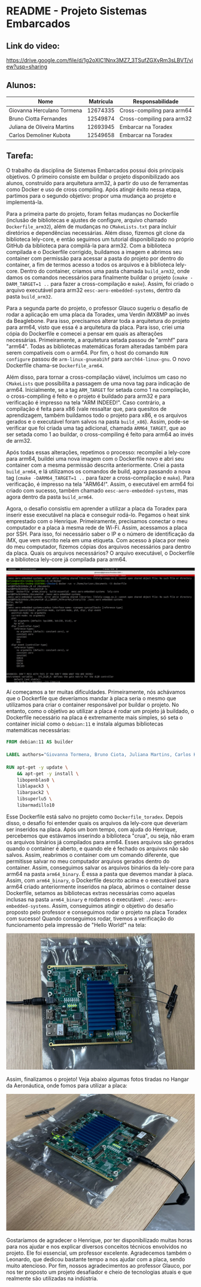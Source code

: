 # README - Projeto Sistemas Embarcados

## Link do video:
https://drive.google.com/file/d/1g2oXlC1Nnx3MZ7_3TSufZGXyRm3sLBVT/view?usp=sharing

## Alunos:

| Nome                             | Matrícula   | Responsabilidade                 |
|----------------------------------|-------------|----------------------------------|
| Giovanna Herculano Tormena       | 12674335    | Cross-compiling para arm64       |
| Bruno Ciotta Fernandes           | 12549874    | Cross-compiling para arm32       |
| Juliana de Oliveira Martins      | 12693945    | Embarcar na Toradex              |
| Carlos Demoliner Kubota          | 12549658    | Embarcar na Toradex              |

## Tarefa:

O trabalho da disciplina de Sistemas Embarcados possui dois principais objetivos. O primeiro consiste em buildar o projeto disponibilizado aos alunos, construído para arquitetura arm32, à partir do uso de ferramentas como Docker e uso de cross compiling. Após atingir êxito nessa etapa, partimos para o segundo objetivo: propor uma mudança ao projeto e implementá-la.

Para a primeira parte do projeto, foram feitas mudanças no Dockerfile (inclusão de bibliotecas e ajustes de configure, arquivo chamado `Dockerfile_arm32`), além de mudanças no `CMakeLists.txt` para incluir diretórios e dependências necessárias. Além disso, fizemos git clone da biblioteca lely-core, e então seguimos um tutorial disponibilizado no próprio GitHub da biblioteca para compilá-la para arm32. Com a biblioteca compilada e o Dockerfile corrigido, buildamos a imagem e abrimos seu container com permissão para acessar a pasta do projeto por dentro do container, a fim de termos acesso a todos os arquivos e à biblioteca lely-core. Dentro do container, criamos uma pasta chamada `build_arm32`, onde damos os comandos necessários para finalmente buildar o projeto (`cmake -DARM_TARGET=1 ..` para fazer a cross-compilação e `make`). Assim, foi criado o arquivo executável para arm32 `eesc-aero-embedded-systems`, dentro da pasta `build_arm32`.

Para a segunda parte do projeto, o professor Glauco sugeriu o desafio de rodar a aplicação em uma placa da Toradex, uma Verdin iMX8MP ao invés da Beaglebone. Para isso, precisamos alterar toda a arquitetura do projeto para arm64, visto que essa é a arquitetura da placa. Para isso, criei uma cópia do Dockerfile e comecei a pensar em quais as alterações necessárias. Primeiramente, a arquitetura setada passou de "armhf" para "arm64". Todas as bibliotecas matemáticas foram alteradas também para serem compatíveis com o arm64. Por fim, o host do comando `RUN configure` passou de `arm-linux-gnueabihf` para `aarch64-linux-gnu`. O novo Dockerfile chama-se `Dockerfile_arm64`.

Além disso, para tornar a cross-compilação viável, incluímos um caso no `CMakeLists` que possibilita a passagem de uma nova tag para indicação de arm64. Inicialmente, se a tag `ARM_TARGET` for setada como 1 na compilação, o cross-compiling é feito e o projeto é buildado para arm32 e para verificação é impresso na tela "ARM INDEED!". Caso contrário, a compilação é feita para x86 (vale ressaltar que, para quesitos de aprendizagem, também buildamos todo o projeto para x86, e os arquivos gerados e o executável foram salvos na pasta `build_x86`). Assim, pode-se verificar que foi criada uma tag adicional, chamada `ARM64_TARGET`, que ao ser setada como 1 ao buildar, o cross-compiling é feito para arm64 ao invés de arm32.

Após todas essas alterações, repetimos o processo: recompilei a lely-core para arm64, buildei uma nova imagem com o Dockerfile novo e abri seu container com a mesma permissão descrita anteriormente. Criei a pasta `build_arm64`, e lá utilizamos os comandos de build, agora passando a nova tag (`cmake -DARM64_TARGET=1 ..` para fazer a cross-compilação e `make`). Para verificação, é impresso na tela "ARM64!". Assim, o executável em arm64 foi criado com sucesso, também chamado `eesc-aero-embedded-systems`, mas agora dentro da pasta `build_arm64`.

Agora, o desafio consistiu em aprender a utilizar a placa da Toradex para inserir esse executável na placa e conseguir rodá-lo. Pegamos o heat sink emprestado com o Henrique. Primeiramente, precisamos conectar o meu computador e a placa à mesma rede de Wi-Fi. Assim, acessamos a placa por SSH. Para isso, foi necessário saber o IP e o número de identificação da iMX, que vem escrito nela em uma etiqueta. Com acesso à placa por meio do meu computador, fizemos cópias dos arquivos necessários para dentro da placa. Quais os arquivos necessários? O arquivo executável, o Dockerfile e a biblioteca lely-core já compilada para arm64. 

![Foto do projeto no hangar - 1](images/Dockerfile_compilacao.png)

Aí começamos a ter muitas dificuldades. Primeiramente, nós achávamos que o Dockerfile que deveríamos mandar à placa seria o mesmo que utilizamos para criar o container responsável por buildar o projeto. No entanto, como o objetivo ao utilizar a placa é rodar um projeto já buildado, o Dockerfile necessário na placa é extremamente mais simples, só seta o container inicial como o `debian:11` e instala algumas bibliotecas matemáticas necessárias:

```dockerfile
FROM debian:11 AS builder

LABEL authors="Giovanna Tormena, Bruno Ciota, Juliana Martins, Carlos Kubota"

RUN apt-get -y update \
    && apt-get -y install \
    libopenblas0 \
    liblapack3 \
    libarpack2 \
    libsuperlu5 \
    libarmadillo10
```

Esse Dockerfile está salvo no projeto como `Dockerfile_toradex`. Depois disso, o desafio foi entender quais os arquivos da lely-core que deveriam ser inseridos na placa. Após um bom tempo, com ajuda do Henrique, percebemos que estávamos inserindo a biblioteca "crua", ou seja, não eram os arquivos binários já compilados para arm64. Esses arquivos são gerados quando o container é aberto, e quando ele é fechado os arquivos não são salvos. Assim, reabrimos o container com um comando diferente, que permitisse salvar no meu computador arquivos gerados dentro do container. Assim, conseguimos salvar os arquivos binários da lely-core para arm64 na pasta `arm64_binary`. É essa a pasta que devemos mandar à placa. Assim, com `arm64_binary`, o Dockerfile descrito acima e o executável para arm64 criado anteriormente inseridos na placa, abrimos o container desse Dockerfile, setamos as bibliotecas extras necessárias como aquelas inclusas na pasta `arm64_binary` e rodamos o executável: `./eesc-aero-embedded-systems`. Assim, conseguimos atingir o objetivo do desafio proposto pelo professor e conseguimos rodar o projeto na placa Toradex com sucesso! Quando conseguimos rodar, tivemos a verificação do funcionamento pela impressão de "Hello World!" na tela:

![Foto do projeto no hangar - 2](images/Placa_da_Toradex_01.png)

Assim, finalizamos o projeto! Veja abaixo algumas fotos tiradas no Hangar da Aeronáutica, onde fomos para utilizar a placa:

![Foto do projeto no hangar - 3](images/Placa_da_Toradex_02.png)

Gostaríamos de agradecer o Henrique, por ter disponibilizado muitas horas para nos ajudar e nos explicar diversos conceitos técnicos envolvidos no projeto. Ele foi essencial, um professor excelente. Agradecemos também o Leonardo, que dedicou bastante tempo a nos ajudar com a placa, sendo muito atencioso. Por fim, nossos agradecimentos ao professor Glauco, por nos ter proposto um projeto desafiador e cheio de tecnologias atuais e que realmente são utilizadas na indústria.
